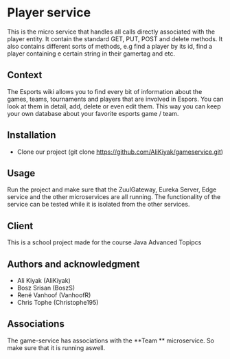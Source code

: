# Player service 
This is the micro service that handles all calls directly associated with the player entity. It contain the standard GET, PUT, POST and delete methods. It also contains different sorts of methods, e.g find a player by its id, find a player containing e certain string in their gamertag and etc.

## Context
The Esports wiki allows you to find every bit of information about the games, teams, tournaments and players that are involved in Espors. You can look at them in detail, add, delete or even edit them. This way you can keep your own database about your favorite esports game / team.

## Installation
* Clone our project (git clone https://github.com/AliKiyak/gameservice.git)

## Usage
Run the project and make sure that the ZuulGateway, Eureka Server, Edge service and the other microservices are all running.
The functionality of the service can be tested while it is isolated from the other services.

## Client
This is a school project made for the course Java Advanced Topipcs

## Authors and acknowledgment
* Ali Kiyak (AliKiyak)
* Bosz Srisan (BoszS)
* René Vanhoof (VanhoofR)
* Chris Tophe (Christophe195)

## Associations
The game-service has associations with the **Team ** microservice. So make sure that it is running aswell.
